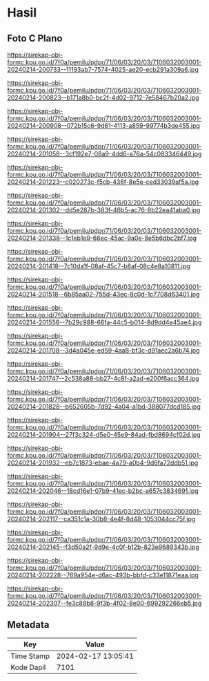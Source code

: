 # Hasil

## Foto C Plano

https://sirekap-obj-formc.kpu.go.id/7f0a/pemilu/pdpr/71/06/03/20/03/7106032003001-20240214-200733--11193ab7-7574-4025-ae20-ecb291a309a6.jpg

https://sirekap-obj-formc.kpu.go.id/7f0a/pemilu/pdpr/71/06/03/20/03/7106032003001-20240214-200823--b171a8b0-bc2f-4d02-9712-7e58467b20a2.jpg

https://sirekap-obj-formc.kpu.go.id/7f0a/pemilu/pdpr/71/06/03/20/03/7106032003001-20240214-200908--072b15c6-9d61-4113-a859-99774b3de455.jpg

https://sirekap-obj-formc.kpu.go.id/7f0a/pemilu/pdpr/71/06/03/20/03/7106032003001-20240214-201058--3cf192e7-08a9-4dd6-a76a-54c083346449.jpg

https://sirekap-obj-formc.kpu.go.id/7f0a/pemilu/pdpr/71/06/03/20/03/7106032003001-20240214-201223--c020273c-f5cb-436f-8e5e-ced33039af5a.jpg

https://sirekap-obj-formc.kpu.go.id/7f0a/pemilu/pdpr/71/06/03/20/03/7106032003001-20240214-201302--dd5e287b-383f-46b5-ac76-8b22ea41aba0.jpg

https://sirekap-obj-formc.kpu.go.id/7f0a/pemilu/pdpr/71/06/03/20/03/7106032003001-20240214-201338--1c1eb1e9-66ec-45ac-9a0e-8e5b6dbc2bf7.jpg

https://sirekap-obj-formc.kpu.go.id/7f0a/pemilu/pdpr/71/06/03/20/03/7106032003001-20240214-201418--7c10da1f-08af-45c7-b8af-08c4e8a10811.jpg

https://sirekap-obj-formc.kpu.go.id/7f0a/pemilu/pdpr/71/06/03/20/03/7106032003001-20240214-201518--6b85aa02-755d-43ec-8c0d-1c7708d63401.jpg

https://sirekap-obj-formc.kpu.go.id/7f0a/pemilu/pdpr/71/06/03/20/03/7106032003001-20240214-201556--7b29c988-66fa-44c5-b014-8d9dd4e45ae4.jpg

https://sirekap-obj-formc.kpu.go.id/7f0a/pemilu/pdpr/71/06/03/20/03/7106032003001-20240214-201708--3d4a045e-ed59-4aa8-bf3c-d91aec2a6b74.jpg

https://sirekap-obj-formc.kpu.go.id/7f0a/pemilu/pdpr/71/06/03/20/03/7106032003001-20240214-201747--2c538a88-bb27-4c8f-a2ad-e200f6acc364.jpg

https://sirekap-obj-formc.kpu.go.id/7f0a/pemilu/pdpr/71/06/03/20/03/7106032003001-20240214-201828--b652605b-7d92-4a04-a1bd-388077dcd185.jpg

https://sirekap-obj-formc.kpu.go.id/7f0a/pemilu/pdpr/71/06/03/20/03/7106032003001-20240214-201904--27f3c324-d5e0-45e9-84ad-fbd8694cf02d.jpg

https://sirekap-obj-formc.kpu.go.id/7f0a/pemilu/pdpr/71/06/03/20/03/7106032003001-20240214-201932--eb7c1873-ebae-4a79-a0b4-9d6fa72ddb51.jpg

https://sirekap-obj-formc.kpu.go.id/7f0a/pemilu/pdpr/71/06/03/20/03/7106032003001-20240214-202046--18cd16e1-07b9-41ec-b2bc-a657c3834691.jpg

https://sirekap-obj-formc.kpu.go.id/7f0a/pemilu/pdpr/71/06/03/20/03/7106032003001-20240214-202117--ca351c1a-30b8-4e4f-8d48-1053044cc75f.jpg

https://sirekap-obj-formc.kpu.go.id/7f0a/pemilu/pdpr/71/06/03/20/03/7106032003001-20240214-202145--f3d50a2f-9d9e-4c0f-b12b-823e9689343b.jpg

https://sirekap-obj-formc.kpu.go.id/7f0a/pemilu/pdpr/71/06/03/20/03/7106032003001-20240214-202228--769a954e-d6ac-493b-bbfd-c33e11871eaa.jpg

https://sirekap-obj-formc.kpu.go.id/7f0a/pemilu/pdpr/71/06/03/20/03/7106032003001-20240214-202307--fe3c88b8-9f3b-4f02-8e00-699292266eb5.jpg


## Metadata

| Key        | Value               |
| ---------- | ------------------- |
| Time Stamp | 2024-02-17 13:05:41 |
| Kode Dapil | 7101                |



